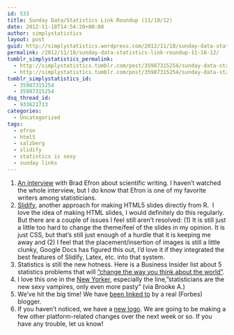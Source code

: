 ```yaml
---
id: 533
title: Sunday Data/Statistics Link Roundup (11/18/12)
date: 2012-11-18T14:54:20+00:00
author: simplystatistics
layout: post
guid: http://simplystatistics.wordpress.com/2012/11/18/sunday-data-statistics-link-roundup-11-18-12
permalink: /2012/11/18/sunday-data-statistics-link-roundup-11-18-12/
tumblr_simplystatistics_permalink:
  - http://simplystatistics.tumblr.com/post/35987315254/sunday-data-statistics-link-roundup-11-18-12
  - http://simplystatistics.tumblr.com/post/35987315254/sunday-data-statistics-link-roundup-11-18-12
tumblr_simplystatistics_id:
  - 35987315254
  - 35987315254
dsq_thread_id:
  - 933621713
categories:
  - Uncategorized
tags:
  - efron
  - html5
  - salzberg
  - slidify
  - statistics is sexy
  - sunday links
---
```

  1. <a href="http://www.youtube.com/watch?v=Ipk3HIIG9-o&feature=youtu.be" target="_blank">An interview</a> with Brad Efron about scientific writing. I haven&#8217;t watched the whole interview, but I do know that Efron is one of my favorite writers among statisticians.
  2. <a href="http://ramnathv.github.com/slidify/" target="_blank">Slidify,</a> another approach for making HTML5 slides directly from R.  I love the idea of making HTML slides, I would definitely do this regularly. But there are a couple of issues I feel still aren&#8217;t resolved: (1) It is still just a little too hard to change the theme/feel of the slides in my opinion. It is just CSS, but that&#8217;s still just enough of a hurdle that it is keeping me away and (2) I feel that the placement/insertion of images is still a little clunky, Google Docs has figured this out, I&#8217;d love it if they integrated the best features of Slidify, Latex, etc. into that system. 
  3. Statistics is still the new hotness. Here is a Business Insider list about 5 statistics problems that will <a href="http://www.businessinsider.com/five-statistics-problems-that-will-change-the-way-you-see-the-world-2012-11" target="_blank">&#8220;change the way you think about the world&#8221;</a>. 
  4. I love this one in the <a href="http://www.newyorker.com/humor/2012/11/19/121119sh_shouts_rudnick" target="_blank">New Yorker</a>, especially the line,&#8221;<span>statisticians are the new sexy vampires, only even more pasty&#8221; (via Brooke A.)</span><span><br /></span>
  5. <span>We&#8217;ve hit the big time! We have <a href="http://www.forbes.com/sites/stevensalzberg/2012/11/12/the-election-is-over-and-the-math-geeks-won/" target="_blank">been linked to</a> by a real (Forbes) blogger. </span>
  6. <span>If you haven&#8217;t noticed, we have a <a href="http://simplystatistics.org/post/35842154215/logo-contest-winner" target="_blank">new logo</a>. We are going to be making a few other platform-related changes over the next week or so. If you have any trouble, let us know!</span>